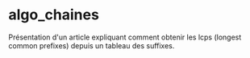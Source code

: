 algo_chaines
============

Présentation d'un article expliquant comment obtenir les lcps (longest common prefixes) depuis un tableau des suffixes.

